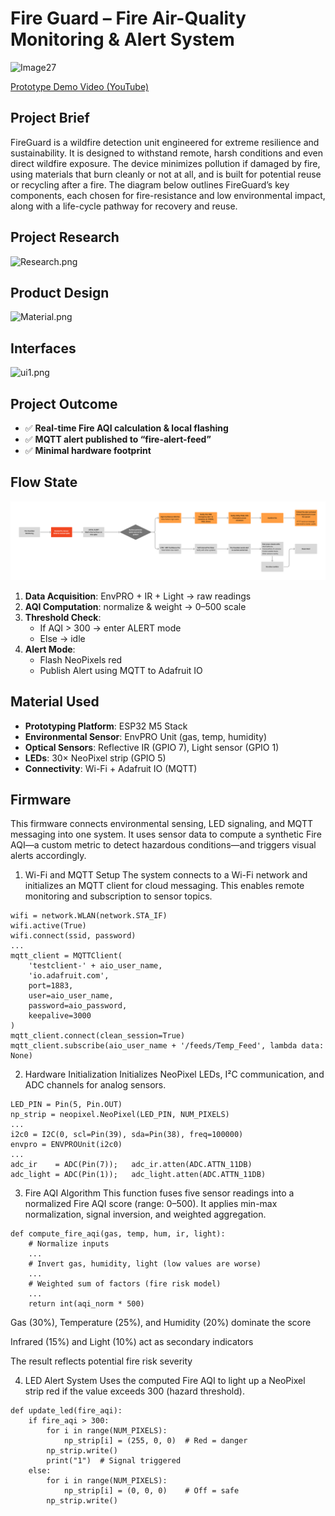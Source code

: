 # Fire Guard – Fire Air-Quality Monitoring & Alert System

![Image27](https://github.com/Jerrycai4321/Fire-Guard/blob/main/Image27.png?raw=true)

[Prototype Demo Video (YouTube)](https://youtu.be/bipr-JXk_RM)  

## Project Brief
FireGuard is a wildfire detection unit engineered for extreme resilience and sustainability. It is designed to withstand remote, harsh conditions and even direct wildfire exposure. The device minimizes pollution if damaged by fire, using materials that burn cleanly or not at all, and is built for potential reuse or recycling after a fire. The diagram below outlines FireGuard’s key components, each chosen for fire-resistance and low environmental impact, along with a life-cycle pathway for recovery and reuse.

## Project Research
![Research.png](https://github.com/Jerrycai4321/Fire-Guard/blob/main/Research.png?raw=true)

## Product Design
![Material.png](https://github.com/Jerrycai4321/Fire-Guard/raw/main/Material.png?raw=true)

## Interfaces
![ui1.png](https://github.com/Jerrycai4321/Fire-Guard/raw/main/ui1.png?raw=true)

## Project Outcome
- ✅ **Real-time Fire AQI calculation & local flashing**  
- ✅ **MQTT alert published to “fire-alert-feed”**  
- ✅ **Minimal hardware footprint**  

## Flow State
![flowstate1](https://github.com/Jerrycai4321/Fire-Guard/raw/main/flowstate1.png?raw=true)  
1. **Data Acquisition**: EnvPRO + IR + Light → raw readings  
2. **AQI Computation**: normalize & weight → 0–500 scale  
3. **Threshold Check**:  
   - If AQI > 300 → enter ALERT mode  
   - Else → idle  
4. **Alert Mode**:  
   - Flash NeoPixels red  
   - Publish Alert using  MQTT to Adafruit IO

## Material Used
- **Prototyping Platform**: ESP32 M5 Stack  
- **Environmental Sensor**: EnvPRO Unit (gas, temp, humidity)  
- **Optical Sensors**: Reflective IR (GPIO 7), Light sensor (GPIO 1)  
- **LEDs**: 30× NeoPixel strip (GPIO 5)  
- **Connectivity**: Wi-Fi + Adafruit IO (MQTT)  

## Firmware
This firmware connects environmental sensing, LED signaling, and MQTT messaging into one system. It uses sensor data to compute a synthetic Fire AQI—a custom metric to detect hazardous conditions—and triggers visual alerts accordingly.

1. Wi-Fi and MQTT Setup
The system connects to a Wi-Fi network and initializes an MQTT client for cloud messaging.
This enables remote monitoring and subscription to sensor topics.

```
wifi = network.WLAN(network.STA_IF)
wifi.active(True)
wifi.connect(ssid, password)
...
mqtt_client = MQTTClient(
    'testclient-' + aio_user_name,
    'io.adafruit.com',
    port=1883,
    user=aio_user_name,
    password=aio_password,
    keepalive=3000
)
mqtt_client.connect(clean_session=True)
mqtt_client.subscribe(aio_user_name + '/feeds/Temp_Feed', lambda data: None)
```

2. Hardware Initialization
Initializes NeoPixel LEDs, I²C communication, and ADC channels for analog sensors.

```
LED_PIN = Pin(5, Pin.OUT)
np_strip = neopixel.NeoPixel(LED_PIN, NUM_PIXELS)
...
i2c0 = I2C(0, scl=Pin(39), sda=Pin(38), freq=100000)
envpro = ENVPROUnit(i2c0)
...
adc_ir    = ADC(Pin(7));   adc_ir.atten(ADC.ATTN_11DB)
adc_light = ADC(Pin(1));   adc_light.atten(ADC.ATTN_11DB)
```

3. Fire AQI Algorithm
This function fuses five sensor readings into a normalized Fire AQI score (range: 0–500).
It applies min-max normalization, signal inversion, and weighted aggregation.

```
def compute_fire_aqi(gas, temp, hum, ir, light):
    # Normalize inputs
    ...
    # Invert gas, humidity, light (low values are worse)
    ...
    # Weighted sum of factors (fire risk model)
    ...
    return int(aqi_norm * 500)
```

Gas (30%), Temperature (25%), and Humidity (20%) dominate the score

Infrared (15%) and Light (10%) act as secondary indicators

The result reflects potential fire risk severity

4. LED Alert System
Uses the computed Fire AQI to light up a NeoPixel strip red if the value exceeds 300 (hazard threshold).

```
def update_led(fire_aqi):
    if fire_aqi > 300:
        for i in range(NUM_PIXELS):
            np_strip[i] = (255, 0, 0)  # Red = danger
        np_strip.write()
        print("1")  # Signal triggered
    else:
        for i in range(NUM_PIXELS):
            np_strip[i] = (0, 0, 0)    # Off = safe
        np_strip.write()

```
